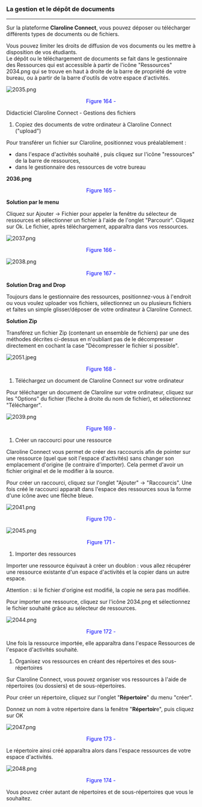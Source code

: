 ### La gestion et le dépôt de documents

---

Sur la plateforme **Claroline Connect**, vous pouvez déposer ou télécharger différents types de documents ou de fichiers.

Vous pouvez limiter les droits de diffusion de vos documents ou les mettre à disposition de vos étudiants.  
Le dépôt ou le téléchargement de documents se fait dans le gestionnaire des Ressources qui est accessible à partir de l'icône "Ressources" 2034.png qui se trouve en haut à droite de la barre de propriété de votre bureau, ou à partir de la barre d'outils de votre espace d'activités.

![2035.png](http://www.claroline.net/uploads/custom/images/2035.png)

<p style="text-align: center; color: blue">Figure 164 - </p>

Didacticiel Claroline Connect - Gestions des fichiers

1. Copiez des documents de votre ordinateur à Claroline Connect \("upload"\)

Pour transférer un fichier sur Claroline, positionnez vous préalablement :

* dans l'espace d'activités souhaité , puis cliquez sur l'icône "ressources" de la barre de ressources,
* dans le gestionnaire des ressources de votre bureau

**2036.png**

<p style="text-align: center; color: blue">Figure 165 - </p>

**Solution par le menu**

Cliquez sur Ajouter -&gt; Fichier pour appeler la fenêtre du sélecteur de ressources et sélectionner un fichier à l'aide de l'onglet "Parcourir". Cliquez sur Ok. Le fichier, après téléchargement, apparaîtra dans vos ressources.

![2037.png](http://www.claroline.net/uploads/custom/images/2037.png)

<p style="text-align: center; color: blue">Figure 166 - </p>

![2038.png](http://www.claroline.net/uploads/custom/images/2038.png)

<p style="text-align: center; color: blue">Figure 167 - </p>

**Solution Drag and Drop**

Toujours dans le gestionnaire des ressources, positionnez-vous à l'endroit ou vous voulez uploader vos fichiers, sélectionnez un ou plusieurs fichiers et faites un simple glisser/déposer de votre ordinateur à Claroline Connect.

**Solution Zip**

Transférez un fichier Zip \(contenant un ensemble de fichiers\) par une des méthodes décrites ci-dessus en n'oubliant pas de le décompresser directement en cochant la case "Décompresser le fichier si possible".

![2051.jpeg](http://www.claroline.net/uploads/custom/images/2051.jpeg)

<p style="text-align: center; color: blue">Figure 168 - </p>

1. Téléchargez un document de Claroline Connect sur votre ordinateur

Pour télécharger un document de Claroline sur votre ordinateur, cliquez sur les "Options" du fichier \(flèche à droite du nom de fichier\), et sélectionnez "Télécharger".

![2039.png](http://www.claroline.net/uploads/custom/images/2039.png)

<p style="text-align: center; color: blue">Figure 169 - </p>

1. Créer un raccourci pour une ressource

Claroline Connect vous permet de créer des raccourcis afin de pointer sur une ressource \(quel que soit l'espace d'activités\) sans changer son emplacement d'origine \(le contraire d'importer\). Cela permet d'avoir un fichier original et de le modifier à la source.

Pour créer un raccourci, cliquez sur l'onglet "Ajouter" -&gt; "Raccourcis". Une fois créé le raccourci apparaît dans l'espace des ressources sous la forme d'une icône avec une flèche bleue.

![2041.png](http://www.claroline.net/uploads/custom/images/2041.png) 

<p style="text-align: center; color: blue">Figure 170 - </p>

![2045.png](http://www.claroline.net/uploads/custom/images/2045.png)

<p style="text-align: center; color: blue">Figure 171 - </p>

1. Importer des ressources

Importer une ressource équivaut à créer un doublon : vous allez récupérer une ressource existante d'un espace d'activités et la copier dans un autre espace.

Attention : si le fichier d'origine est modifié, la copie ne sera pas modifiée.

Pour importer une ressource, cliquez sur l'icône 2034.png et sélectionnez le fichier souhaité grâce au sélecteur de ressources.

![2044.png](http://www.claroline.net/uploads/custom/images/2044.png)

<p style="text-align: center; color: blue">Figure 172 - </p>

Une fois la ressource importée, elle apparaîtra dans l'espace Ressources de l'espace d'activités souhaité.

1. Organisez vos ressources en créant des répertoires et des sous-répertoires

Sur Claroline Connect, vous pouvez organiser vos ressources à l'aide de répertoires \(ou dossiers\) et de sous-répertoires.

Pour créer un répertoire, cliquez sur l'onglet "**Répertoire**" du menu "créer".

Donnez un nom à votre répertoire dans la fenêtre "**Répertoir**e", puis cliquez sur OK

![2047.png](http://www.claroline.net/uploads/custom/images/2047.png)

<p style="text-align: center; color: blue">Figure 173 - </p>

Le répertoire ainsi créé apparaîtra alors dans l'espace ressources de votre espace d'activités.

![2048.png](http://www.claroline.net/uploads/custom/images/2048.png)

<p style="text-align: center; color: blue">Figure 174 - </p>

Vous pouvez créer autant de répertoires et de sous-répertoires que vous le souhaitez.

